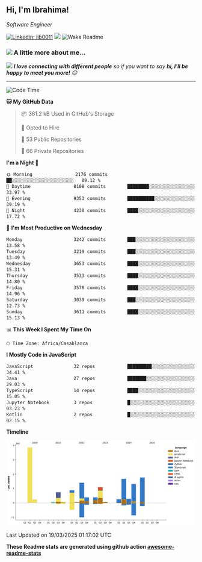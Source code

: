<h2>Hi, I'm Ibrahima! </h2>
<p><em>Software Engineer 
</em></p>


[![Linkedin: iib0011](https://img.shields.io/badge/-iib0011-blue?style=flat-square&logo=Linkedin&logoColor=white&link=https://www.linkedin.com/in/iib0011/)](https://www.linkedin.com/in/iib0011/)
![](https://visitor-badge.glitch.me/badge?page_id=iib0011)
![Waka Readme](https://github.com/iib0011/iib0011/workflows/Waka%20Readme/badge.svg)


### <img src="https://media.giphy.com/media/VgCDAzcKvsR6OM0uWg/giphy.gif" width="50"> A little more about me...  


<img src="https://media.giphy.com/media/LnQjpWaON8nhr21vNW/giphy.gif" width="60"> <em><b>I love connecting with different people</b> so if you want to say <b>hi, I'll be happy to meet you more!</b> 😊</em>

---
<!--START_SECTION:waka-->
![Code Time](http://img.shields.io/badge/Code%20Time-4%2C570%20hrs%2047%20mins-blue)

**🐱 My GitHub Data** 

> 📦 361.2 kB Used in GitHub's Storage 
 > 
> 💼 Opted to Hire
 > 
> 📜 53 Public Repositories 
 > 
> 🔑 66 Private Repositories 
 > 
**I'm a Night 🦉** 

```text
🌞 Morning                2176 commits        ██░░░░░░░░░░░░░░░░░░░░░░░   09.12 % 
🌆 Daytime                8108 commits        ████████░░░░░░░░░░░░░░░░░   33.97 % 
🌃 Evening                9353 commits        ██████████░░░░░░░░░░░░░░░   39.19 % 
🌙 Night                  4230 commits        ████░░░░░░░░░░░░░░░░░░░░░   17.72 % 
```
📅 **I'm Most Productive on Wednesday** 

```text
Monday                   3242 commits        ███░░░░░░░░░░░░░░░░░░░░░░   13.58 % 
Tuesday                  3219 commits        ███░░░░░░░░░░░░░░░░░░░░░░   13.49 % 
Wednesday                3653 commits        ████░░░░░░░░░░░░░░░░░░░░░   15.31 % 
Thursday                 3533 commits        ████░░░░░░░░░░░░░░░░░░░░░   14.80 % 
Friday                   3570 commits        ████░░░░░░░░░░░░░░░░░░░░░   14.96 % 
Saturday                 3039 commits        ███░░░░░░░░░░░░░░░░░░░░░░   12.73 % 
Sunday                   3611 commits        ████░░░░░░░░░░░░░░░░░░░░░   15.13 % 
```


📊 **This Week I Spent My Time On** 

```text
🕑︎ Time Zone: Africa/Casablanca
```

**I Mostly Code in JavaScript** 

```text
JavaScript               32 repos            █████████░░░░░░░░░░░░░░░░   34.41 % 
Java                     27 repos            ███████░░░░░░░░░░░░░░░░░░   29.03 % 
TypeScript               14 repos            ████░░░░░░░░░░░░░░░░░░░░░   15.05 % 
Jupyter Notebook         3 repos             █░░░░░░░░░░░░░░░░░░░░░░░░   03.23 % 
Kotlin                   2 repos             █░░░░░░░░░░░░░░░░░░░░░░░░   02.15 % 
```



**Timeline**

![Lines of Code chart](https://raw.githubusercontent.com/iib0011/iib0011/master/assets/bar_graph.png)


 Last Updated on 19/03/2025 01:17:02 UTC
<!--END_SECTION:waka-->

**These Readme stats are generated using github action [awesome-readme-stats](https://github.com/iib0011/waka-readme-stats)**
